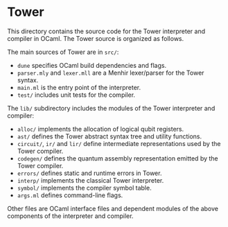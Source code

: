 # Tower

This directory contains the source code for the Tower interpreter and compiler in OCaml. The Tower source is organized as follows.

The main sources of Tower are in `src/`:

- `dune` specifies OCaml build dependencies and flags.
- `parser.mly` and `lexer.mll` are a Menhir lexer/parser for the Tower syntax.
- `main.ml` is the entry point of the interpreter.
- `test/` includes unit tests for the compiler.

The `lib/` subdirectory includes the modules of the Tower interpreter and compiler:

- `alloc/` implements the allocation of logical qubit registers.
- `ast/` defines the Tower abstract syntax tree and utility functions.
- `circuit/`, `ir/` and `lir/` define intermediate representations used by the Tower compiler.
- `codegen/` defines the quantum assembly representation emitted by the Tower compiler.
- `errors/` defines static and runtime errors in Tower.
- `interp/` implements the classical Tower interpreter.
- `symbol/` implements the compiler symbol table.
- `args.ml` defines command-line flags.

Other files are OCaml interface files and dependent modules of the above components of the interpreter and compiler.
